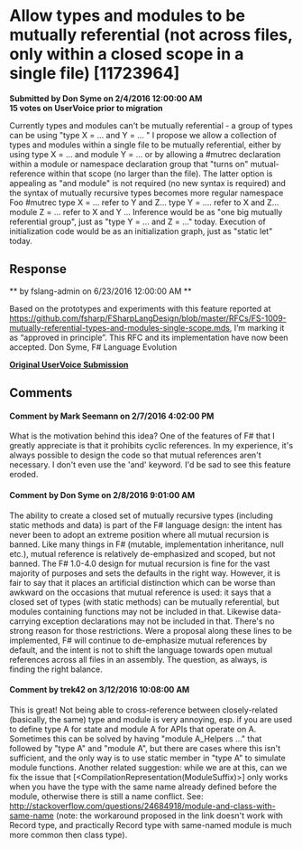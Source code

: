 # Allow types and modules to be mutually referential (not across files, only within a closed scope in a single file) [11723964] #

**Submitted by Don Syme on 2/4/2016 12:00:00 AM**  
**15 votes on UserVoice prior to migration**  

Currently types and modules can't be mutually referential - a group of types can be using "type X = ... and Y = ... "
I propose we allow a collection of types and modules within a single file to be mutually referential, either by using
type X = ... and module Y = ...
or by allowing a #mutrec declaration within a module or namespace declaration group that "turns on" mutual-reference within that scope (no larger than the file). The latter option is appealing as "and module" is not required (no new syntax is required) and the syntax of mutually recursive types becomes more regular
namespace Foo
#mutrec
type X = ... refer to Y and Z...
type Y = .... refer to X and Z...
module Z = ... refer to X and Y ...
Inference would be as "one big mutually referential group", just as "type Y = ... and Z = ..." today. Execution of initialization code would be as an initialization graph, just as "static let" today.



## Response ##
** by fslang-admin on 6/23/2016 12:00:00 AM **

Based on the prototypes and experiments with this feature reported at https://github.com/fsharp/FSharpLangDesign/blob/master/RFCs/FS-1009-mutually-referential-types-and-modules-single-scope.mds, I’m marking it as “approved in principle”.
This RFC and its implementation have now been accepted.
Don Syme,
F# Language Evolution


**[Original UserVoice Submission](https://fslang.uservoice.com/forums/245727-f-language/suggestions/11723964)**


## Comments ##


#### Comment by Mark Seemann on 2/7/2016 4:02:00 PM ####
What is the motivation behind this idea?
One of the features of F# that I greatly appreciate is that it prohibits cyclic references. In my experience, it's always possible to design the code so that mutual references aren't necessary. I don't even use the 'and' keyword.
I'd be sad to see this feature eroded.


#### Comment by Don Syme on 2/8/2016 9:01:00 AM ####
The ability to create a closed set of mutually recursive types (including static methods and data) is part of the F# language design: the intent has never been to adopt an extreme position where all mutual recursion is banned.
Like many things in F# (mutable, implementation inheritance, null etc.), mutual reference is relatively de-emphasized and scoped, but not banned. The F# 1.0-4.0 design for mutual recursion is fine for the vast majority of purposes and sets the defaults in the right way. However, it is fair to say that it places an artificial distinction which can be worse than awkward on the occasions that mutual reference is used: it says that a closed set of types (with static methods) can be mutually referential, but modules containing functions may not be included in that. Likewise data-carrying exception declarations may not be included in that. There's no strong reason for those restrictions.
Were a proposal along these lines to be implemented, F# will continue to de-emphasize mutual references by default, and the intent is not to shift the language towards open mutual references across all files in an assembly. The question, as always, is finding the right balance.


#### Comment by trek42 on 3/12/2016 10:08:00 AM ####
This is great! Not being able to cross-reference between closely-related (basically, the same) type and module is very annoying, esp. if you are used to define type A for state and module A for APIs that operate on A. Sometimes this can be solved by having "module A_Helpers ..." that followed by "type A" and "module A", but there are cases where this isn't sufficient, and the only way is to use static member in "type A" to simulate module functions.
Another related suggestion: while we are at this, can we fix the issue that [<CompilationRepresentation(ModuleSuffix)>] only works when you have the type with the same name already defined before the module, otherwise there is still a name conflict.
See: http://stackoverflow.com/questions/24684918/module-and-class-with-same-name
(note: the workaround proposed in the link doesn't work with Record type, and practically Record type with same-named module is much more common then class type).


